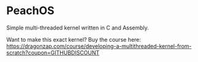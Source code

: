 # PeachOS
Simple multi-threaded kernel written in C and Assembly.

Want to make this exact kernel? Buy the course here: https://dragonzap.com/course/developing-a-multithreaded-kernel-from-scratch?coupon=GITHUBDISCOUNT
